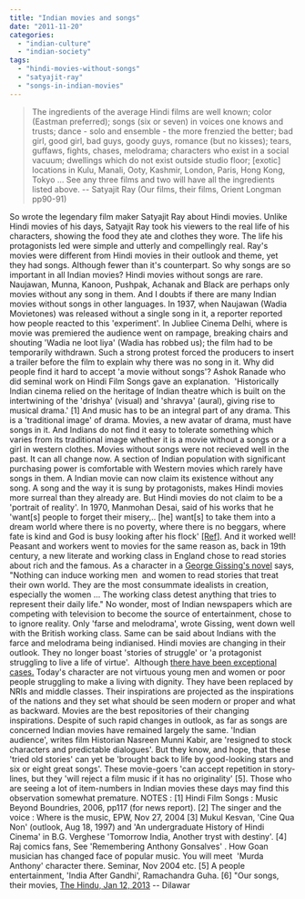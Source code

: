 ```yaml
---
title: "Indian movies and songs"
date: "2011-11-20"
categories: 
  - "indian-culture"
  - "indian-society"
tags: 
  - "hindi-movies-without-songs"
  - "satyajit-ray"
  - "songs-in-indian-movies"
---
```


> The ingredients of the average Hindi films are well known; color (Eastman preferred); songs (six or seven) in voices one knows and trusts; dance - solo and ensemble - the more frenzied the better; bad girl, good girl, bad guys, goody guys, romance (but no kisses); tears, guffaws, fights, chases, melodrama; characters who exist in a social vacuum; dwellings which do not exist outside studio floor; \[exotic\] locations in Kulu, Manali, Ooty, Kashmir, London, Paris, Hong Kong, Tokyo ... See any three films and two will have all the ingredients listed above. -- Satyajit Ray (Our films, their films, Orient Longman pp90-91)

So wrote the legendary film maker Satyajit Ray about Hindi movies. Unlike Hindi movies of his days, Satyajit Ray took his viewers to the real life of his characters, showing the food they ate and clothes they wore. The life his protagonists led were simple and utterly and compellingly real. Ray's movies were different from Hindi movies in their outlook and theme, yet they had songs. Although fewer than it's counterpart. So why songs are so important in all Indian movies? Hindi movies without songs are rare. Naujawan, Munna, Kanoon, Pushpak, Achanak and Black are perhaps only movies without any song in them. And I doubts if there are many Indian movies without songs in other languages. In 1937, when Naujawan (Wadia Movietones) was released without a single song in it, a reporter reported how people reacted to this 'experiment'. In Jubliee Cinema Delhi, where is movie was premiered the audience went on rampage, breaking chairs and shouting 'Wadia ne loot liya' (Wadia has robbed us); the film had to be temporarily withdrawn. Such a strong protest forced the producers to insert a trailer before the film to explain why there was no song in it. Why did people find it hard to accept 'a movie without songs'? Ashok Ranade who did seminal work on Hindi Film Songs gave an explanation.  'Historically Indian cinema relied on the heritage of Indian theatre which is built on the intertwining of the 'drishya' (visual) and 'shravya' (aural), giving rise to musical drama.' \[1\] And music has to be an integral part of any drama. This is a 'traditional image' of drama. Movies, a new avatar of drama, must have songs in it. And Indians do not find it easy to tolerate something which varies from its traditional image whether it is a movie without a songs or a girl in western clothes. Movies without songs were not recieved well in the past. It can all change now. A section of Indian population with significant purchasing power is comfortable with Western movies which rarely have songs in them. A Indian movie can now claim its existence without any song. A song and the way it is sung by protagonists, makes Hindi movies more surreal than they already are. But Hindi movies do not claim to be a 'portrait of reality'. In 1970, Manmohan Desai, said of his works that he 'want\[s\] people to forget their misery,.. \[he\] want\[s\] to take them into a dream world where there is no poverty, where there is no beggars, where fate is kind and God is busy looking after his flock' [\[Ref\]](http://press.uchicago.edu/ucp/books/book/chicago/C/bo3684199.html%29). And it worked well! Peasant and workers went to movies for the same reason as, back in 19th century, a new literate and working class in England chose to read stories about rich and the famous. As a character in a [George Gissing's novel](http://books.google.com/books?id=Nq9SCDhI8UsC&pg=PA378&lpg=PA378&dq=nothing+can+induce+working+men+and+women+to+read+%2B+gissing&source=bl&ots=wV6hpENR0y&sig=OyRbNJOASIs9OjSarNKKc0yHFDo&hl=en&ei=SBXJTtvDFIPirAf2pPCdDg&sa=X&oi=book_result&ct=result&resnum=1&ved=0CBwQ6AEwAA#v=onepage&q=nothing%20can%20induce&f=false) says, "Nothing can induce working men  and women to read stories that treat their own world. They are the most consummate idealists in creation, especially the women ... The working class detest anything that tries to represent their daily life." No wonder, most of Indian newspapers which are competing with television to become the source of entertainment, chose to to ignore reality. Only 'farse and melodrama', wrote Gissing, went down well with the British working class. Same can be said about Indians with the farce and melodrama being indianised. Hindi movies are changing in their outlook. They no longer boast 'stories of struggle' or 'a protagonist struggling to live a life of virtue'.  Although [there have been exceptional cases.](http://www.thehindu.com/opinion/columns/Harsh_Mander/article80638.ece) Today's character are not virtuous young men and women or poor people struggling to make a living with dignity. They have been replaced by NRIs and middle classes. Their inspirations are projected as the inspirations of the nations and they set what should be seen modern or proper and what as backward. Movies are the best repositories of their changing inspirations. Despite of such rapid changes in outlook, as far as songs are concerned Indian movies have remained largely the same. 'Indian audience', writes film Historian Nasreen Munni Kabir, are 'resigned to stock characters and predictable dialogues'. But they know, and hope, that these 'tried old stories' can yet be 'brought back to life by good-looking stars and six or eight great songs'. These movie-goers 'can accept repetition in story-lines, but they 'will reject a film music if it has no originality' \[5\]. Those who are seeing a lot of item-numbers in Indian movies these days may find this observation somewhat premature. NOTES : \[1\] Hindi Film Songs : Music Beyond Boundries, 2006, pp117 (for news report). \[2\] The singer and the voice : Where is the music, EPW, Nov 27, 2004 \[3\] Mukul Kesvan, 'Cine Qua Non' (outlook, Aug 18, 1997) and 'An undergraduate History of Hindi Cinema' in B.G. Verghese 'Tomorrow India, Another tryst with destiny'. \[4\] Raj comics fans, See 'Remembering Anthony Gonsalves' . How Goan musician has changed face of popular music. You will meet  'Murda Anthony' character there. Seminar, Nov 2004 etc. \[5\] A people entertainment, 'India After Gandhi', Ramachandra Guha. \[6\] "Our songs, their movies, [The Hindu, Jan 12, 2013](http://www.thehindu.com/opinion/editorial/our-songs-their-movies/article4299028.ece) -- Dilawar
